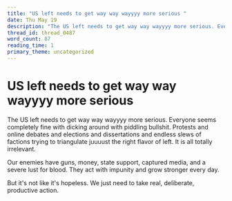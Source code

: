 ```yaml
---
title: "US left needs to get way way wayyyy more serious "
date: Thu May 19
description: "The US left needs to get way way wayyyy more serious. Everyone seems completely fine with dicking around with piddling bullshit."
thread_id: thread_0487
word_count: 87
reading_time: 1
primary_theme: uncategorized
---
```


# US left needs to get way way wayyyy more serious 

The US left needs to get way way wayyyy more serious. Everyone seems completely fine with dicking around with piddling bullshit. Protests and online debates and elections and dissertations and endless slews of factions trying to triangulate juuuust the right flavor of left. It is all totally irrelevant.

Our enemies have guns, money, state support, captured media, and a severe lust for blood. They act with impunity and grow stronger every day.

But it's not like it's hopeless. We just need to take real, deliberate, productive action.